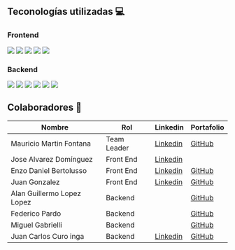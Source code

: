 ## Teconologías utilizadas 💻
<h3 align='left'>
  Frontend
</h3>
<p align='left'>
<img src='https://img.shields.io/badge/React-61DAFB.svg?style=for-the-badge&logo=React&logoColor=black' />
<img src='https://img.shields.io/badge/Vite-646CFF.svg?style=for-the-badge&logo=Vite&logoColor=white' />
<img src='https://img.shields.io/badge/TypeScript-3178C6.svg?style=for-the-badge&logo=TypeScript&logoColor=white' />
<img src='https://img.shields.io/badge/shadcn/ui-000000.svg?style=for-the-badge&logo=shadcn/ui&logoColor=white' />
<img src='https://img.shields.io/badge/Tailwind%20CSS-06B6D4.svg?style=for-the-badge&logo=Tailwind-CSS&logoColor=white' />

 
 
 
</a>
  
</p>


<h3 align='left'>
  Backend
</h3>
<p align='left'>
   <img src='https://img.shields.io/badge/Java-007396.svg?style=for-the-badge&logo=Java&logoColor=white' />
   <img src='https://img.shields.io/badge/Spring-6DB33F.svg?style=for-the-badge&logo=Spring&logoColor=white' />
   <img src='https://img.shields.io/badge/Spring_Boot-6DB33F.svg?style=for-the-badge&logo=SpringBoot&logoColor=white' />
   <img src='https://img.shields.io/badge/Spring_Security-6DB33F.svg?style=for-the-badge&logo=SpringSecurity&logoColor=white' />
   <img src='https://img.shields.io/badge/PostgreSQL-316192.svg?style=for-the-badge&logo=PostgreSQL&logoColor=white' />
   <a href='https://tudominio.com/swagger-ui/' target='_blank'>
     <img src='https://img.shields.io/badge/Swagger-85EA2D.svg?style=for-the-badge&logo=Swagger&logoColor=black' />
   </a>
</p>



## Colaboradores 👥

| Nombre                | Rol         | Linkedin                                                             | Portafolio                                   |
|-----------------------|-------------|----------------------------------------------------------------------|----------------------------------------------|
| Mauricio Martin Fontana        | Team Leader |[Linkedin](https://www.linkedin.com/in/mauricio-martin-fontana-a9585a58/)      | [GitHub](https://github.com/peladoo)
| Jose Alvarez Domínguez              | Front End   |[Linkedin](https://www.linkedin.com/in/joalvarezdominguez/)   |                    |[GitHub](https://github.com/)               |
| Enzo Daniel Bertolusso          | Front End   |[Linkedin](https://www.linkedin.com/in/enzobertolusso/)       | [GitHub](https://github.com/enzodb97)  |
| Juan Gonzalez         | Front End   |[Linkedin](https://www.linkedin.com/in/juan-gonzalez-6278732a3/)       | [GitHub](https://github.com/juan007-play)  |
| Alan Guillermo Lopez Lopez       | Backend     |               |[GitHub](https://github.com/alanlopez24)                  |
| Federico Pardo | Backend       |       |[GitHub](https://github.com/federicoPardo999)  
| Miguel Gabrielli       | Backend       |                      |[GitHub](https://github.com/MAG-dev1) 
| Juan Carlos Curo inga        | Backend |[Linkedin](https://www.linkedin.com/in/juan-carlos-curo-inga-5457892a4/) |                [GitHub](https://github.com/curojuan10)                    |


